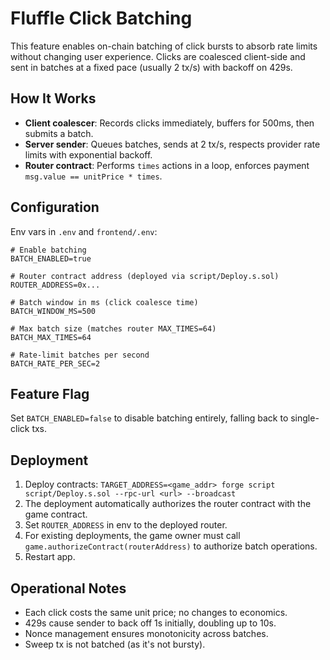 # Fluffle Click Batching

This feature enables on-chain batching of click bursts to absorb rate limits without changing user experience. Clicks are coalesced client-side and sent in batches at a fixed pace (usually 2 tx/s) with backoff on 429s.

## How It Works

- **Client coalescer**: Records clicks immediately, buffers for 500ms, then submits a batch.
- **Server sender**: Queues batches, sends at 2 tx/s, respects provider rate limits with exponential backoff.
- **Router contract**: Performs `times` actions in a loop, enforces payment `msg.value == unitPrice * times`.

## Configuration

Env vars in `.env` and `frontend/.env`:

```
# Enable batching
BATCH_ENABLED=true

# Router contract address (deployed via script/Deploy.s.sol)
ROUTER_ADDRESS=0x...

# Batch window in ms (click coalesce time)
BATCH_WINDOW_MS=500

# Max batch size (matches router MAX_TIMES=64)
BATCH_MAX_TIMES=64

# Rate-limit batches per second
BATCH_RATE_PER_SEC=2
```

## Feature Flag

Set `BATCH_ENABLED=false` to disable batching entirely, falling back to single-click txs.

## Deployment

1. Deploy contracts: `TARGET_ADDRESS=<game_addr> forge script script/Deploy.s.sol --rpc-url <url> --broadcast`
2. The deployment automatically authorizes the router contract with the game contract.
3. Set `ROUTER_ADDRESS` in env to the deployed router.
4. For existing deployments, the game owner must call `game.authorizeContract(routerAddress)` to authorize batch operations.
5. Restart app.

## Operational Notes

- Each click costs the same unit price; no changes to economics.
- 429s cause sender to back off 1s initially, doubling up to 10s.
- Nonce management ensures monotonicity across batches.
- Sweep tx is not batched (as it's not bursty).
